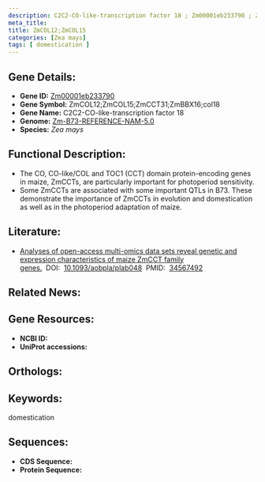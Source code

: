 ```yaml
---
description: C2C2-CO-like-transcription factor 18 ; Zm00001eb233790 ; Zea mays
meta_title:
title: ZmCOL12;ZmCOL15
categories: [Zea mays]
tags: [ domestication ]
---
```


## Gene Details:
- **Gene ID:**	[Zm00001eb233790]()
- **Gene Symbol:** ZmCOL12;ZmCOL15;ZmCCT31;ZmBBX16;col18
- **Gene Name:** C2C2-CO-like-transcription factor 18
- **Genome:** [Zm-B73-REFERENCE-NAM-5.0]()
- **Species:** *Zea mays*

## Functional Description:
   - The CO, CO-like/COL and TOC1 (CCT) domain protein-encoding genes in maize, ZmCCTs, are particularly important for photoperiod sensitivity. 
   - Some ZmCCTs are associated with some important QTLs in B73. These demonstrate the importance of ZmCCTs in evolution and domestication as well as in the photoperiod adaptation of maize.

## Literature:
   - [Analyses of open-access multi-omics data sets reveal genetic and expression characteristics of maize ZmCCT family genes.]( https://www.ncbi.nlm.nih.gov/pmc/articles/PMC8459886/)&nbsp;&nbsp;DOI:&nbsp;&nbsp;[10.1093/aobpla/plab048](https://www.ncbi.nlm.nih.gov/pmc/articles/PMC8459886/)&nbsp;&nbsp;PMID:&nbsp;&nbsp;[34567492](https://pubmed.ncbi.nlm.nih.gov/34567492/)

## Related News:

## Gene Resources:
- **NCBI ID:** [](https://www.ncbi.nlm.nih.gov/gene/?term=)
- **UniProt accessions:** [](https://www.uniprot.org/uniprotkb//entry)

## Orthologs:

## Keywords:
domestication

## Sequences:
- **CDS Sequence:**
- **Protein Sequence:**
